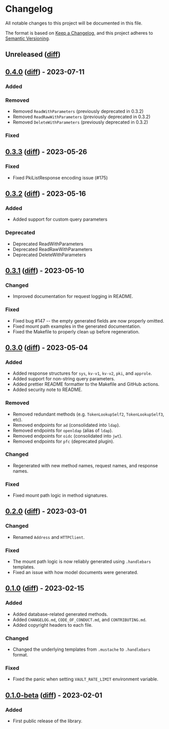 # Changelog

All notable changes to this project will be documented in this file.

The format is based on [Keep a Changelog](https://keepachangelog.com/en/1.0.0/),
and this project adheres to
[Semantic Versioning](https://semver.org/spec/v2.0.0.html).

## Unreleased ([diff][unreleased-diff])

## [0.4.0][] ([diff][0.4.0-diff]) - 2023-07-11

### Added

### Removed

- Removed `ReadWithParameters` (previously deprecated in 0.3.2)
- Removed `ReadRawWithParameters` (previously deprecated in 0.3.2)
- Removed `DeleteWithParameters` (previously deprecated in 0.3.2)

### Fixed


## [0.3.3][] ([diff][0.3.3-diff]) - 2023-05-26

### Fixed

- Fixed PkiListResponse encoding issue (#175)

## [0.3.2][] ([diff][0.3.2-diff]) - 2023-05-16

### Added

- Added support for custom query parameters

### Deprecated

- Deprecated ReadWithParameters
- Deprecated ReadRawWithParameters
- Deprecated DeleteWithParameters 

## [0.3.1][] ([diff][0.3.1-diff]) - 2023-05-10

### Changed

- Improved documentation for request logging in README.

### Fixed

- Fixed bug #147 -- the empty generated fields are now properly omitted.
- Fixed mount path examples in the generated documentation.
- Fixed the Makefile to properly clean up before regeneration.

## [0.3.0][] ([diff][0.3.0-diff]) - 2023-05-04

### Added

- Added response structures for `sys`, `kv-v1`, `kv-v2`, `pki`, and `approle`.
- Added support for non-string query parameters.
- Added prettier README formatter to the Makefile and GitHub actions.
- Added security note to README.

### Removed

- Removed redundant methods (e.g. `TokenLookupSelf2`, `TokenLookupSelf3`, etc).
- Removed endpoints for `ad` (consolidated into `ldap`).
- Removed endpoints for `openldap` (alias of `ldap`).
- Removed endpoints for `oidc` (consolidated into `jwt`).
- Removed endpoints for `pfc` (deprecated plugin).

### Changed

- Regenerated with new method names, request names, and response names.

### Fixed

- Fixed mount path logic in method signatures.

## [0.2.0][] ([diff][0.2.0-diff]) - 2023-03-01

### Changed

- Renamed `Address` and `HTTPClient`.

### Fixed

- The mount path logic is now reliably generated using `.handlebars` templates.
- Fixed an issue with how model documents were generated.

## [0.1.0][] ([diff][0.1.0-diff]) - 2023-02-15

### Added

- Added database-related generated methods.
- Added `CHANGELOG.md`, `CODE_OF_CONDUCT.md`, and `CONTRIBUTING.md`.
- Added copyright headers to each file.

### Changed

- Changed the underlying templates from `.mustache` to `.handlebars` format.

### Fixed

- Fixed the panic when setting `VAULT_RATE_LIMIT` environment variable.

## [0.1.0-beta][] ([diff][0.1.0-beta-diff]) - 2023-02-01

### Added

- First public release of the library.

<!-- diffs -->

[unreleased-diff]:
  https://github.com/hashicorp/vault-client-go/compare/v0.4.0...HEAD
[0.4.0-diff]:
  https://github.com/hashicorp/vault-client-go/compare/v0.3.3...v0.4.0
[0.3.3-diff]:
  https://github.com/hashicorp/vault-client-go/compare/v0.3.2...v0.3.3
[0.3.2-diff]:
  https://github.com/hashicorp/vault-client-go/compare/v0.3.1...v0.3.2
[0.3.1-diff]:
  https://github.com/hashicorp/vault-client-go/compare/v0.3.0...v0.3.1
[0.3.0-diff]:
  https://github.com/hashicorp/vault-client-go/compare/v0.2.0...v0.3.0
[0.2.0-diff]:
  https://github.com/hashicorp/vault-client-go/compare/v0.1.0...v0.2.0
[0.1.0-diff]:
  https://github.com/hashicorp/vault-client-go/compare/v0.1.0-beta...v0.1.0
[0.1.0-beta-diff]:
  https://github.com/hashicorp/vault-client-go/commits/v0.1.0-beta

<!-- releases -->

[0.4.0]: https://github.com/hashicorp/vault-client-go/releases/tag/v0.4.0
[0.3.3]: https://github.com/hashicorp/vault-client-go/releases/tag/v0.3.3
[0.3.2]: https://github.com/hashicorp/vault-client-go/releases/tag/v0.3.2
[0.3.1]: https://github.com/hashicorp/vault-client-go/releases/tag/v0.3.1
[0.3.0]: https://github.com/hashicorp/vault-client-go/releases/tag/v0.3.0
[0.2.0]: https://github.com/hashicorp/vault-client-go/releases/tag/v0.2.0
[0.1.0]: https://github.com/hashicorp/vault-client-go/releases/tag/v0.1.0
[0.1.0-beta]:
  https://github.com/hashicorp/vault-client-go/releases/tag/v0.1.0-beta
